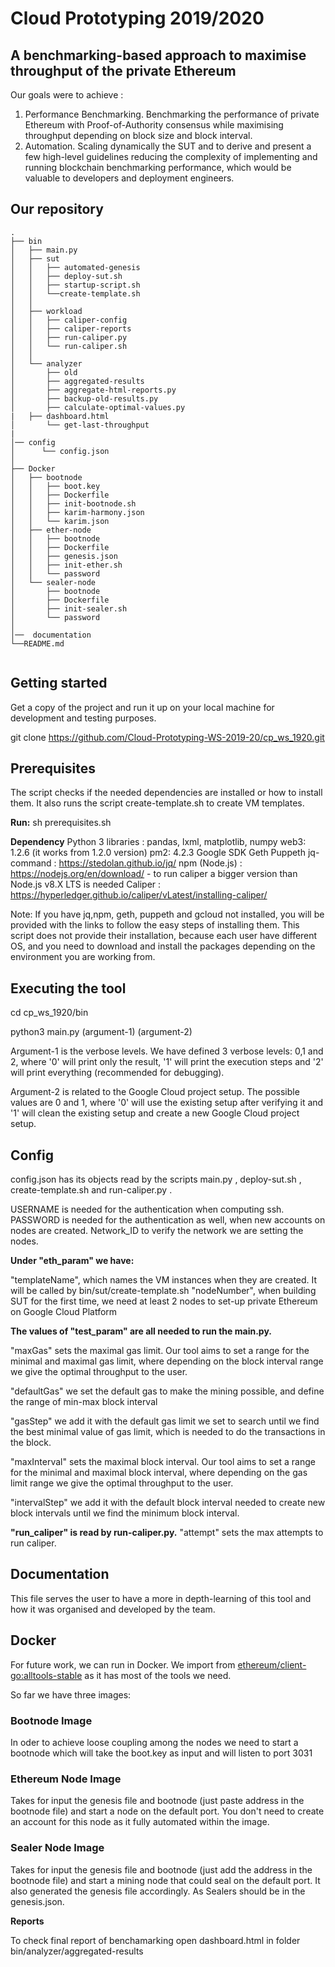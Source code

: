 # Cloud Prototyping 2019/2020



## A benchmarking-based approach to maximise throughput of the private Ethereum


Our goals were to achieve :
1) Performance Benchmarking. Benchmarking the performance of private Ethereum with Proof-of-Authority consensus  while maximising throughput depending on block size and block interval.
2) Automation. Scaling dynamically the SUT and to derive and present a few high-level guidelines reducing the complexity of implementing and running blockchain benchmarking performance, which would be valuable to developers and deployment engineers.


## Our repository
```
.
├── bin
│   ├── main.py
│   ├── sut
│   │   ├── automated-genesis
│   │   ├── deploy-sut.sh
│   │   ├── startup-script.sh
│   │   └──create-template.sh
│   │  
│   ├── workload
│   │   ├── caliper-config
│   │   ├── caliper-reports
│   │   ├── run-caliper.py
│   │   └── run-caliper.sh
│   │  
│   └── analyzer
│       ├── old
│       ├── aggregated-results
│       ├── aggregate-html-reports.py
│       ├── backup-old-results.py
│       ├── calculate-optimal-values.py
|	├── dashboard.html
│       └── get-last-throughput
|
│── config
│      └── config.json
│
├── Docker
│   ├── bootnode
│   │   ├── boot.key
│   │   ├── Dockerfile
│   │   ├── init-bootnode.sh
│   │   ├── karim-harmony.json
│   │   └── karim.json
│   ├── ether-node
│   │   ├── bootnode
│   │   ├── Dockerfile
│   │   ├── genesis.json
│   │   ├── init-ether.sh
│   │   └── password
│   └── sealer-node
│       ├── bootnode
│       ├── Dockerfile
│       ├── init-sealer.sh
│       └── password
│
│──  documentation
└──README.md


```



## Getting started

Get a copy of the project and run it up on your local machine for development and testing purposes.

git clone https://github.com/Cloud-Prototyping-WS-2019-20/cp_ws_1920.git


## Prerequisites

The script checks if the needed dependencies are installed or how to install them. It also runs the script  create-template.sh  to create VM templates.

**Run:**  sh prerequisites.sh


**Dependency**
Python 3 libraries : pandas, lxml, matplotlib, numpy
web3: 1.2.6 (it works from 1.2.0 version)
pm2: 4.2.3
Google SDK
Geth
Puppeth
jq-command : https://stedolan.github.io/jq/
npm (Node.js) : https://nodejs.org/en/download/ - to run caliper a bigger version than Node.js v8.X LTS  is needed
Caliper : https://hyperledger.github.io/caliper/vLatest/installing-caliper/

Note: If you have jq,npm, geth, puppeth and gcloud not installed, you will be provided with the links to follow the easy steps of installing them. This script does not provide their installation, because each user have different OS, and you need to download and install the packages depending on the environment you are working from.


## Executing the tool

cd cp_ws_1920/bin


python3 main.py (argument-1) (argument-2)

Argument-1 is the verbose levels. We have defined 3 verbose levels: 0,1 and 2, where '0' will print only the result, '1' will print the execution steps and '2' will print everything (recommended for debugging).

Argument-2 is related to the Google Cloud project setup. The possible values are 0 and 1, where '0' will use the existing setup after verifying it and '1' will clean the existing setup and create a new Google Cloud project setup.

## Config

config.json has its objects read by the scripts main.py , deploy-sut.sh , create-template.sh and run-caliper.py .

USERNAME is needed for the authentication when computing ssh.
PASSWORD is needed for the authentication as well, when new accounts on nodes are created.
Network_ID to verify the network we are setting the nodes.

**Under "eth_param" we have:**

"templateName", which names the VM instances when they are created. It will be called by bin/sut/create-template.sh
"nodeNumber", when building SUT for the first time, we need at least 2 nodes to set-up private Ethereum on Google Cloud Platform


**The values of "test_param" are all needed to run the main.py.**

"maxGas" sets the maximal gas limit. Our tool aims to set a range for the minimal and maximal gas limit, where depending on the block interval range we give the optimal throughput to the user.

"defaultGas" we set the default gas to make the mining possible, and define the range of min-max block interval

"gasStep" we add it with the default gas limit we set to search until we find the best minimal value of gas limit, which is needed to do the transactions in the block.

"maxInterval" sets the maximal block interval. Our tool aims to set a range for the minimal and maximal block interval, where depending on the gas limit range we give the optimal throughput to the user.

"intervalStep" we add it with the default block  interval needed to create new block intervals until we find the minimum block interval.

**"run_caliper" is read by run-caliper.py.**
"attempt" sets the max attempts to run caliper.



## Documentation
This file serves the user to have a more in depth-learning of this tool and how it was organised and developed by the team.


## Docker
For future work, we can run in Docker.
We import from [ethereum/client-go:alltools-stable](https://hub.docker.com/r/ethereum/client-go)  as it has most of the tools we need.

So far we have three images:

### Bootnode Image
In oder to achieve loose coupling among the nodes we need to start a bootnode which will take the boot.key as input and will listen to port 3031

### Ethereum Node Image
Takes for input the genesis file and bootnode (just paste address in the bootnode file) and start a node on the default port. You don't need to create an account for this node as it fully automated within the image.

### Sealer Node Image
Takes for input the genesis file and bootnode (just add the address in the bootnode file) and start a mining node that could seal on the default port. It also generated the genesis file accordingly. As Sealers should be in the genesis.json.

**Reports**

To check final report of benchamarking open dashboard.html in folder bin/analyzer/aggregated-results
